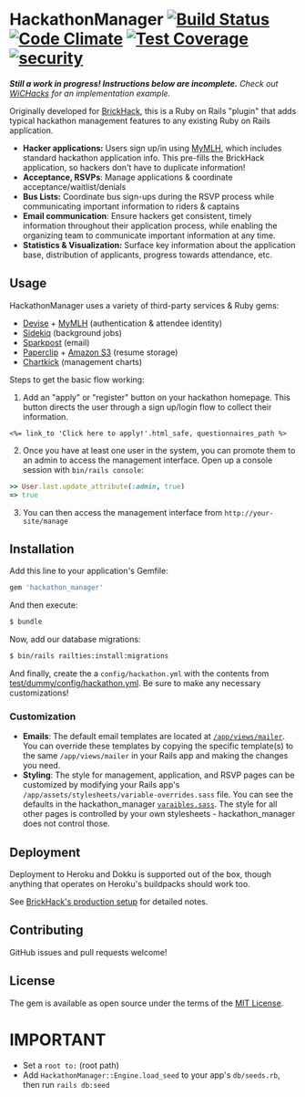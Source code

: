 # HackathonManager [![Build Status](https://travis-ci.org/codeRIT/hackathon_manager.svg?branch=master)](https://travis-ci.org/codeRIT/hackathon_manager) [![Code Climate](https://codeclimate.com/github/codeRIT/hackathon_manager/badges/gpa.svg)](https://codeclimate.com/github/codeRIT/hackathon_manager) [![Test Coverage](https://codeclimate.com/github/codeRIT/hackathon_manager/badges/coverage.svg)](https://codeclimate.com/github/codeRIT/hackathon_manager/coverage) [![security](https://hakiri.io/github/codeRIT/hackathon_manager/master.svg)](https://hakiri.io/github/codeRIT/hackathon_manager/master)

***Still a work in progress! Instructions below are incomplete.** Check out [WiCHacks](https://github.com/sman591/wichacks) for an implementation example.*

Originally developed for [BrickHack](https://github.com/codeRIT/brickhack.io), this is a Ruby on Rails "plugin" that adds typical hackathon management features to any existing Ruby on Rails application.

* **Hacker applications:** Users sign up/in using [MyMLH](https://my.mlh.io/), which includes standard hackathon application info. This pre-fills the BrickHack application, so hackers don't have to duplicate information!
* **Acceptance, RSVPs**: Manage applications & coordinate acceptance/waitlist/denials
* **Bus Lists:** Coordinate bus sign-ups during the RSVP process while communicating important information to riders & captains
* **Email communication**: Ensure hackers get consistent, timely information throughout their application process, while enabling the organizing team to communicate important information at any time.
* **Statistics & Visualization:** Surface key information about the application base, distribution of applicants, progress towards attendance, etc.

## Usage

HackathonManager uses a variety of third-party services & Ruby gems:

* [Devise](https://github.com/plataformatec/devise) + [MyMLH](https://my.mlh.io/) (authentication & attendee identity)
* [Sidekiq](https://github.com/mperham/sidekiq) (background jobs)
* [Sparkpost](https://www.sparkpost.com/) (email)
* [Paperclip](https://github.com/thoughtbot/paperclip) + [Amazon S3](https://aws.amazon.com/s3/) (resume storage)
* [Chartkick](http://chartkick.com/) (management charts)

Steps to get the basic flow working:

1. Add an "apply" or "register" button on your hackathon homepage. This button directs the user through a sign up/login flow to collect their information.
```erb
<%= link_to 'Click here to apply!'.html_safe, questionnaires_path %>
```

2. Once you have at least one user in the system, you can promote them to an admin to access the management interface. Open up a console session with `bin/rails console`:
```ruby
>> User.last.update_attribute(:admin, true)
=> true
```

3. You can then access the management interface from `http://your-site/manage`

## Installation

Add this line to your application's Gemfile:

```ruby
gem 'hackathon_manager'
```

And then execute:
```bash
$ bundle
```

Now, add our database migrations:
```bash
$ bin/rails railties:install:migrations
```

And finally, create the a `config/hackathon.yml` with the contents from [test/dummy/config/hackathon.yml](test/dummy/config/hackathon.yml). Be sure to make any necessary customizations!

### Customization

* **Emails**: The default email templates are located at [`/app/views/mailer`](https://github.com/codeRIT/brickhack.io/tree/develop/app/views/mailer). You can override these templates by copying the specific template(s) to the same `/app/views/mailer` in your Rails app and making the changes you need.
* **Styling**: The style for management, application, and RSVP pages can be customized by modifying your Rails app's `/app/assets/stylesheets/variable-overrides.sass` file. You can see the defaults in the hackathon_manager [`varaibles.sass`](https://github.com/codeRIT/hackathon_manager/blob/master/app/assets/stylesheets/variables.sass). The style for all other pages is controlled by your own stylesheets - hackathon_manager does not control those.

## Deployment

Deployment to Heroku and Dokku is supported out of the box, though anything that operates on Heroku's buildpacks should work too.

See [BrickHack's production setup](https://github.com/codeRIT/brickhack.io/wiki/Production-Environment-Setup) for detailed notes.

## Contributing

GitHub issues and pull requests welcome!

## License
The gem is available as open source under the terms of the [MIT License](http://opensource.org/licenses/MIT).


# IMPORTANT

* Set a `root to:` (root path)
* Add `HackathonManager::Engine.load_seed` to your app's `db/seeds.rb`, then run `rails db:seed`
